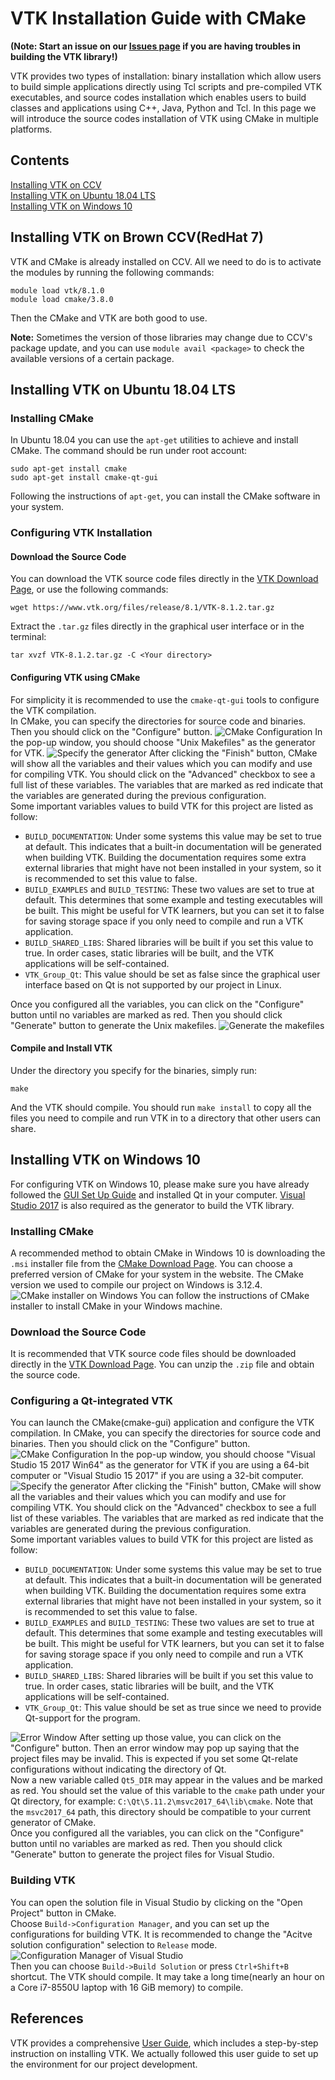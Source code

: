 # VTK Installation Guide with CMake
**(Note: Start an issue on our [Issues page](https://github.com/ENGN2912B-2018/HPC-A/issues) if you are having troubles in building the VTK library!)**  

VTK provides two types of installation: binary installation which allow users to build simple applications directly using Tcl scripts and pre-compiled VTK executables, and source codes installation which enables users to build classes and applications using C++, Java, Python and Tcl. In this page we will introduce the source codes installation of VTK using CMake in multiple platforms.  
## Contents
[Installing VTK on CCV](#installing-vtk-on-ccv)  
[Installing VTK on Ubuntu 18.04 LTS](#installing-vtk-on-ubuntu-1804-lts)  
[Installing VTK on Windows 10](#installing-vtk-on-windows-10)
## Installing VTK on Brown CCV(RedHat 7)

VTK and CMake is already installed on CCV. All we need to do is to activate the modules by running the following commands:

```
module load vtk/8.1.0
module load cmake/3.8.0
```
Then the CMake and VTK are both good to use.  

**Note:**  Sometimes the version of those libraries may change due to CCV's package update, and you can use ``module avail <package>`` to check the available versions of a certain package.

## Installing VTK on Ubuntu 18.04 LTS
### Installing CMake
In Ubuntu 18.04 you can use the `apt-get` utilities to achieve and install CMake. The command should be run under root account:
```
sudo apt-get install cmake
sudo apt-get install cmake-qt-gui
```
Following the instructions of `apt-get`, you can install the CMake software in your system.

### Configuring VTK Installation
#### Download the Source Code
You can download the VTK source code files directly in the [VTK Download Page](https://www.vtk.org/download/), or use the following commands:
```
wget https://www.vtk.org/files/release/8.1/VTK-8.1.2.tar.gz
```
Extract the `.tar.gz` files directly in the graphical user interface or in the terminal:
```
tar xvzf VTK-8.1.2.tar.gz -C <Your directory>
```
#### Configuring VTK using CMake
For simplicity it is recommended to use the `cmake-qt-gui` tools to configure the VTK compilation.  
In CMake, you can specify the directories for source code and binaries. Then you should click on the "Configure" button.
![CMake Configuration](https://upload-images.jianshu.io/upload_images/315072-42e2d7d3b5a1e7f8.png?imageMogr2/auto-orient/strip%7CimageView2/2/w/1240)
In the pop-up window, you should choose "Unix Makefiles" as the generator for VTK.
![Specify the generator](https://upload-images.jianshu.io/upload_images/315072-b0d47257023eccc3.png?imageMogr2/auto-orient/strip%7CimageView2/2/w/1240)
After clicking the "Finish" button, CMake will show all the variables and their values which you can modify and use for compiling VTK. You should click on the "Advanced" checkbox to see a full list of these variables. The variables that are marked as red indicate that the variables are generated during the previous configuration.  
Some important variables values to build VTK for this project are listed as follow:
- `BUILD_DOCUMENTATION`: Under some systems this value may be set to true at default. This indicates that a built-in documentation will be generated when building VTK. Building the documentation requires some extra external libraries that might have not been installed in your system, so it is recommended to set this value to false.
- `BUILD_EXAMPLES` and `BUILD_TESTING`: These two values are set to true at default. This determines that some example and testing executables will be built. This might be useful for VTK learners, but you can set it to false for saving storage space if you only need to compile and run a VTK application.
- `BUILD_SHARED_LIBS`: Shared libraries will be built if you set this value to true. In order cases, static libraries will be built, and the VTK applications will be self-contained.
- `VTK_Group_Qt`: This value should be set as false since the graphical user interface based on Qt is not supported by our project in Linux.

Once you configured all the variables, you can click on the "Configure" button until no variables are marked as red. Then you should click "Generate" button to generate the Unix makefiles.
![Generate the makefiles](https://upload-images.jianshu.io/upload_images/315072-a0253d071f854aa9.png?imageMogr2/auto-orient/strip%7CimageView2/2/w/1240)
#### Compile and Install VTK  
Under the directory you specify for the binaries, simply run:
```
make
```
And the VTK should compile. You should run ``make install`` to copy all the files you need to compile and run VTK in to a directory that other users can share.


## Installing VTK on Windows 10
For configuring VTK on Windows 10, please make sure you have already followed the [GUI Set Up Guide](https://github.com/ENGN2912B-2018/HPC-A/blob/master/GUIGuide.md) and installed Qt in your computer. [Visual Studio 2017](https://visualstudio.microsoft.com/vs/) is also required as the generator to build the VTK library.
### Installing CMake
A recommended method to obtain CMake in Windows 10 is downloading the `.msi` installer file from the [CMake Download Page](https://cmake.org/download/). You can choose a preferred version of CMake for your system in the website. The CMake version we used to compile our project on Windows is 3.12.4.
![CMake installer on Windows](https://upload-images.jianshu.io/upload_images/315072-e485de92624ae2e0.png?imageMogr2/auto-orient/strip%7CimageView2/2/w/1240)
You can follow the instructions of CMake installer to install CMake in your Windows machine.
### Download the Source Code
It is recommended that VTK source code files should be downloaded directly in the [VTK Download Page](https://www.vtk.org/download/). You can unzip the `.zip` file and obtain the source code.
### Configuring a Qt-integrated VTK
You can launch the CMake(cmake-gui) application and configure the VTK compilation.
In CMake, you can specify the directories for source code and binaries. Then you should click on the "Configure" button.
![CMake Configuration](https://upload-images.jianshu.io/upload_images/315072-8f7f0c49d54fd62d.png?imageMogr2/auto-orient/strip%7CimageView2/2/w/1240)
In the pop-up window, you should choose "Visual Studio 15 2017 Win64" as the generator for VTK if you are using a 64-bit computer or "Visual Studio 15 2017" if you are using a 32-bit computer.
![Specify the generator](https://upload-images.jianshu.io/upload_images/315072-fb83b67c89f38b44.png?imageMogr2/auto-orient/strip%7CimageView2/2/w/1240)
After clicking the "Finish" button, CMake will show all the variables and their values which you can modify and use for compiling VTK. You should click on the "Advanced" checkbox to see a full list of these variables. The variables that are marked as red indicate that the variables are generated during the previous configuration.  
Some important variables values to build VTK for this project are listed as follow:
- `BUILD_DOCUMENTATION`: Under some systems this value may be set to true at default. This indicates that a built-in documentation will be generated when building VTK. Building the documentation requires some extra external libraries that might have not been installed in your system, so it is recommended to set this value to false.
- `BUILD_EXAMPLES` and `BUILD_TESTING`: These two values are set to true at default. This determines that some example and testing executables will be built. This might be useful for VTK learners, but you can set it to false for saving storage space if you only need to compile and run a VTK application.
- `BUILD_SHARED_LIBS`: Shared libraries will be built if you set this value to true. In order cases, static libraries will be built, and the VTK applications will be self-contained.
- `VTK_Group_Qt`: This value should be set as true since we need to provide Qt-support for the program.

![Error Window](https://upload-images.jianshu.io/upload_images/315072-8ea28bb9dc23bad4.png?imageMogr2/auto-orient/strip%7CimageView2/2/w/1240)
After setting up those value, you can click on the "Configure" button. Then an error window may pop up saying that the project files may be invalid. This is expected if you set some Qt-relate configurations without indicating the directory of Qt.  
Now a new variable called `Qt5_DIR` may appear in the values and be marked as red. You should set the value of this variable to the `cmake` path under your Qt directory, for example: `C:\Qt\5.11.2\msvc2017_64\lib\cmake`. Note that the `msvc2017_64` path, this directory should be compatible to your current generator of CMake.   
Once you configured all the variables, you can click on the "Configure" button until no variables are marked as red. Then you should click "Generate" button to generate the project files for Visual Studio.
### Building VTK
You can open the solution file in Visual Studio by clicking on the "Open Project" button in CMake.   
Choose `Build->Configuration Manager`, and you can set up the configurations for building VTK. It is recommended to change the "Acitve solution configuration" selection to `Release` mode.
![Configuration Manager of Visual Studio](https://upload-images.jianshu.io/upload_images/315072-b84d78a1a25ce53b.png?imageMogr2/auto-orient/strip%7CimageView2/2/w/1240)  
Then you can choose `Build->Build Solution` or press `Ctrl+Shift+B` shortcut. The VTK should compile. It may take a long time(nearly an hour on a Core i7-8550U laptop with 16 GiB memory) to compile.  
## References
VTK provides a comprehensive [User Guide](https://www.kitware.com/products/books/VTKUsersGuide.pdf), which includes a step-by-step instruction on installing VTK. We actually followed this user guide to set up the environment for our project development.  
